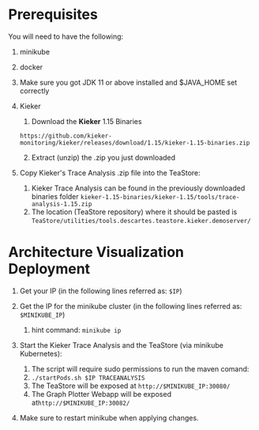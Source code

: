 # Prerequisites

You will need to have the following:

1.  minikube
2.  docker
3.  Make sure you got JDK 11 or above installed and $JAVA_HOME set correctly 
4.  Kieker
	1. Download the **Kieker** 1.15 Binaries
	 ```
     https://github.com/kieker-monitoring/kieker/releases/download/1.15/kieker-1.15-binaries.zip
	 ```
	2. Extract (unzip) the .zip you just downloaded


5. Copy Kieker's Trace Analysis .zip file into the TeaStore:
	1. Kieker Trace Analysis can be found in the previously downloaded binaries folder `kieker-1.15-binaries/kieker-1.15/tools/trace-analysis-1.15.zip`
	2. The location (TeaStore repository) where it should be pasted is `TeaStore/utilities/tools.descartes.teastore.kieker.demoserver/`

#  Architecture Visualization Deployment

1.  Get your IP (in the following lines referred as: `$IP`)

2. Get the IP for the minikube cluster (in the following lines referred as: `$MINIKUBE_IP`)
	1. hint command: `minikube ip`  

3. Start the Kieker Trace Analysis and the TeaStore (via minikube Kubernetes):
    1. The script will require sudo permissions to run the maven comand:
    2. `./startPods.sh $IP TRACEANALYSIS` 
    3. The TeaStore will be exposed at `http://$MINIKUBE_IP:30080/`
    4. The Graph Plotter Webapp will be exposed at`http://$MINIKUBE_IP:30082/`
4.  Make sure to restart minikube when applying changes.
